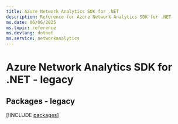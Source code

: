 ```yaml
---
title: Azure Network Analytics SDK for .NET
description: Reference for Azure Network Analytics SDK for .NET
ms.date: 06/06/2025
ms.topic: reference
ms.devlang: dotnet
ms.service: networkanalytics
---
```

# Azure Network Analytics SDK for .NET - legacy
## Packages - legacy
[!INCLUDE [packages](network-analytics-index.md)]